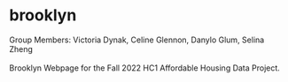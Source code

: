 # brooklyn

Group Members: Victoria Dynak, Celine Glennon, Danylo Glum, Selina Zheng \
\
Brooklyn Webpage for the Fall 2022 HC1 Affordable Housing Data Project.
